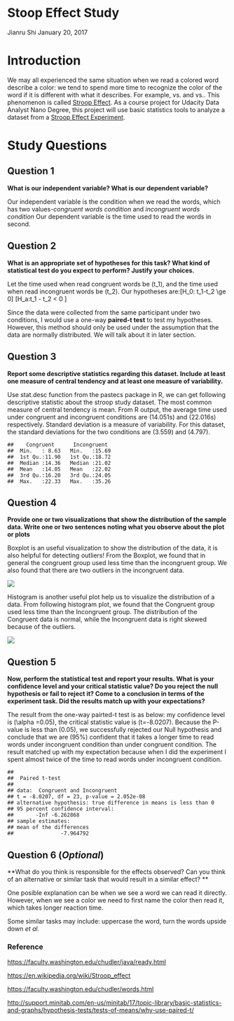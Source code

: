 Stoop Effect Study
================
Jianru Shi
January 20, 2017

Introduction
============

We may all experienced the same situation when we read a colored word describe a color: we tend to spend more time to recognize the color of the word if it is different with what it describes. For example, vs. and vs.. This phenomenon is called [Stroop Effect](https://en.wikipedia.org/wiki/Stroop_effect). As a course project for Udacity Data Analyst Nano Degree, this project will use basic statistics tools to analyze a dataset from a [Stroop Effect Experiment](https://faculty.washington.edu/chudler/java/ready.html).

Study Questions
===============

Question 1
----------

**What is our independent variable? What is our dependent variable?**

Our independent variable is the condition when we read the words, which has two values-*congruent words condition* and *incongruent words condition* Our dependent variable is the time used to read the words in second.

Question 2
----------

**What is an appropriate set of hypotheses for this task? What kind of statistical test do you expect to perform? Justify your choices.**

Let the time used when read congruent words be \(t_1\), and the time used when read incongruent words be \(t_2\). Our hypotheses are:\[H_0: t_1-t_2 \ge 0\] \[H_a:t_1 - t_2 < 0 \]

Since the data were collected from the same participant under two conditions, I would use a one-way **paired-t test** to test my hypotheses. However, this method should only be used under the assumption that the data are normally distributed. We will talk about it in later section.

Question 3
----------

**Report some descriptive statistics regarding this dataset. Include at least one measure of central tendency and at least one measure of variability.**

Use stat.desc function from the pastecs package in R, we can get following descriptive statistic about the stroop study dataset. The most common measure of central tendency is mean. From R output, the average time used under congruent and incongruent conditions are \(14.051s\) and \(22.016s\) respectively. Standard deviation is a measure of variability. For this dataset, the standard deviations for the two conditions are \(3.559\) and \(4.797\).

    ##    Congruent      Incongruent   
    ##  Min.   : 8.63   Min.   :15.69  
    ##  1st Qu.:11.90   1st Qu.:18.72  
    ##  Median :14.36   Median :21.02  
    ##  Mean   :14.05   Mean   :22.02  
    ##  3rd Qu.:16.20   3rd Qu.:24.05  
    ##  Max.   :22.33   Max.   :35.26

Question 4
----------

**Provide one or two visualizations that show the distribution of the sample data. Write one or two sentences noting what you observe about the plot or plots**

Boxplot is an useful visualization to show the distribution of the data, it is also helpful for detecting outliers! From the Boxplot, we found that in general the congruent group used less time than the incongruent group. We also found that there are two outliers in the incongruent data.

![](stroop_files/figure-markdown_github/unnamed-chunk-2-1.png)

Histogram is another useful plot help us to visualize the distribution of a data. From following histogram plot, we found that the Congruent group used less time than the Incongruent group. The distribution of the Congruent data is normal, while the Incongruent data is right skewed because of the outliers.

![](stroop_files/figure-markdown_github/unnamed-chunk-3-1.png)

Question 5
----------

**Now, perform the statistical test and report your results. What is your confidence level and your critical statistic value? Do you reject the null hypothesis or fail to reject it? Come to a conclusion in terms of the experiment task. Did the results match up with your expectations?**

The result from the one-way pairted-t test is as below: my confidence level is \(\alpha =0.05\), the critical statistic value is \(t=-8.0207\). Because the P-value is less than \(0.05\), we successfully rejected our Null hypothesis and conclude that we are \(95%\) confident that it takes a longer time to read words under incongruent condition than under congruent condition. The result matched up with my expectation because when I did the experiment I spent almost twice of the time to read words under incongruent condition.

    ## 
    ##  Paired t-test
    ## 
    ## data:  Congruent and Incongruent
    ## t = -8.0207, df = 23, p-value = 2.052e-08
    ## alternative hypothesis: true difference in means is less than 0
    ## 95 percent confidence interval:
    ##       -Inf -6.262868
    ## sample estimates:
    ## mean of the differences 
    ##               -7.964792

Question 6 (*Optional*)
-----------------------

**What do you think is responsible for the effects observed? Can you think of an alternative or similar task that would result in a similar effect? **

One posible explanation can be when we see a word we can read it directly. However, when we see a color we need to first name the color then read it, which takes longer reaction time.

Some similar tasks may include: uppercase the word, turn the words upside down *et al.*

### Reference

<https://faculty.washington.edu/chudler/java/ready.html>

<https://en.wikipedia.org/wiki/Stroop_effect>

<https://faculty.washington.edu/chudler/words.html>

<http://support.minitab.com/en-us/minitab/17/topic-library/basic-statistics-and-graphs/hypothesis-tests/tests-of-means/why-use-paired-t/>
